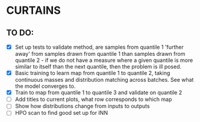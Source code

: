 # CURTAINS

## TO DO:
- [x] Set up tests to validate method, are samples from quantile 1 'further away' from samples drawn from quantile 1 than samples drawn from quantile 2 - if we do not have a measure where a given quantile is more similar to itself than the next quantile, then the problem is ill posed.
- [x] Basic training to learn map from quantile 1 to quantile 2, taking continuous masses and distribution matching across batches. See what the model converges to.
- [x] Train to map from quantile 1 to quantile 3 and validate on quantile 2
- [ ] Add titles to current plots, what row corresponds to which map
- [ ] Show how distributions change from inputs to outputs
- [ ] HPO scan to find good set up for INN
